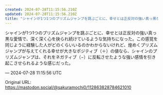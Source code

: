 ```yaml
---
created: 2024-07-28T11:15:56.210Z
updated: 2024-07-28T11:15:56.210Z
title: "シャインが1つ1つのプリズムジャンプを跳ぶごとに、幸せとは正反対の強い真っ黒な愛[...]"
---
```


<p>シャインが1つ1つのプリズムジャンプを跳ぶごとに、幸せとは正反対の強い真っ黒な愛情で、深く深く心を抉られ続けているような気持ちになった。この感覚を同じように経験した人がどのくらいいるのかわからないけれど、煌めくプリズムジャンプが与えてくれる幸せが大きなポジティブ（＋）の値なら、シャインのプリズムジャンプは、それをネガティブ（−）に反転させたような強い感情を引き起こさせられるような感じだった。</p>

&mdash; 2024-07-28 11:15:56 UTC

Original URL: https://mastodon.social/@sakuramochi0/112863828784621010
